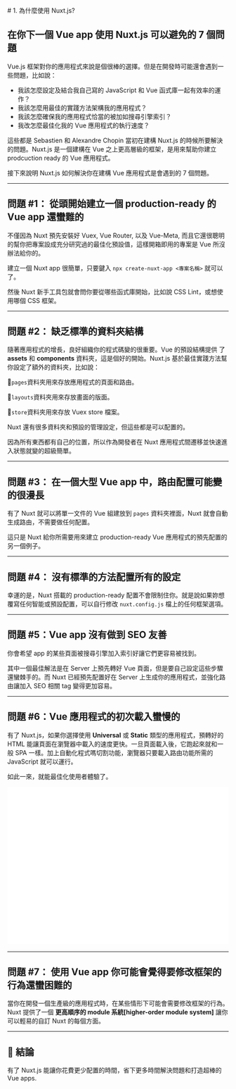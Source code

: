 <link rel="stylesheet" href="assets/style.css" type="text/css" />
# 1. 為什麼使用 Nuxt.js?

## 在你下一個 Vue app 使用 Nuxt.js 可以避免的 7 個問題

Vue.js 框架對你的應用程式來說是個很棒的選擇。但是在開發時可能還會遇到一些問題，比如說：

- 我該怎麼設定及結合我自己寫的 JavaScript 和 Vue 函式庫一起有效率的運作？
- 我該怎麼用最佳的實踐方法架構我的應用程式？
- 我該怎麼確保我的應用程式恰當的被加如搜尋引擎索引？
- 我改怎麼最佳化我的 Vue 應用程式的執行速度？

這些都是 Sebastien 和 Alexandre Chopin 當初在建構 Nuxt.js 的時候所要解決的問題。Nuxt.js 是一個建構在 Vue 之上更高層級的框架，是用來幫助你建立 prodcuction ready 的 Vue 應用程式。


接下來說明 Nuxt.js 如何解決你在建構 Vue 應用程式是會遇到的 7 個問題。

---

## 問題 #1： 從頭開始建立一個 production-ready 的 Vue app 還蠻難的

不僅因為 Nuxt 預先安裝好 Vuex, Vue Router, 以及 Vue-Meta, 而且它還很聰明的幫你把專案設成充分研究過的最佳化預設值，這樣開箱即用的專案是 Vue 所沒辦法給你的。

建立一個 Nuxt app 很簡單，只要鍵入 `npx create-nuxt-app <專案名稱>` 就可以了。

然後 Nuxt 新手工具包就會問你要從哪些函式庫開始，比如說 CSS Lint，或想使用哪個 CSS 框架。

---

## 問題 #2： 缺乏標準的資料夾結構

隨著應用程式的增長，良好組織你的程式碼變的很重要。Vue 的預設結構提供 了 **assets** 和 **components** 資料夾，這是個好的開始。Nuxt.js 基於最佳實踐方法幫你設定了額外的資料夾，比如說：

📁`pages`資料夾用來存放應用程式的頁面和路由。

📁`layouts`資料夾用來存放畫面的版面。

📁`store`資料夾用來存放 Vuex store 檔案。

Nuxt 還有很多資料夾和預設的管理設定，但這些都是可以配置的。

因為所有東西都有自己的位置，所以作為開發者在 Nuxt 應用程式間遷移並快速進入狀態就變的超級簡單。

---

## 問題 #3： 在一個大型 Vue app 中，路由配置可能變的很漫長

有了 Nuxt 就可以將單一文件的 Vue 組建放到 `pages` 資料夾裡面，Nuxt 就會自動生成路由，不需要做任何配置。

這只是 Nuxt 給你所需要用來建立 production-ready Vue 應用程式的預先配置的另一個例子。

---

## 問題 #4： 沒有標準的方法配置所有的設定

幸運的是，Nuxt 搭載的 production-ready 配置不會限制住你。就是說如果妳想覆寫任何智能或預設配置，可以自行修改 `nuxt.config.js` 檔上的任何框架選項。

---

## 問題 #5：Vue app 沒有做到 SEO 友善

你會希望 app 的某些頁面被搜尋引擎加入索引好讓它們更容易被找到。

其中一個最佳解法是在 Server 上預先轉好 Vue 頁面，但是要自己設定這些步驟還蠻棘手的。而 Nuxt 已經預先配置好在 Server 上生成你的應用程式，並強化路由讓加入 SEO 相關 tag 變得更加容易。

---

## 問題 #6：Vue 應用程式的初次載入蠻慢的

有了 Nuxt.js，如果你選擇使用 **Universal** 或 **Static** 類型的應用程式，預轉好的 HTML 能讓頁面在瀏覽器中載入的速度更快。一旦頁面載入後，它跑起來就和一般 SPA 一樣。加上自動化程式嗎切割功能，瀏覽器只要載入路由功能所需的 JavaScript 就可以運行。

如此一來，就能最佳化使用者體驗了。

![](assets/Ch01/pb6.gif)

---

## 問題 #7： 使用 Vue app 你可能會覺得要修改框架的行為還蠻困難的

當你在開發一個生產級的應用程式時，在某些情形下可能會需要修改框架的行為。
Nuxt 提供了一個 **更高順序的 module 系統[higher-order module system]** 讓你可以輕易的自訂 Nuxt 的每個方面。

---

## 🏁 結論

有了 Nuxt.js 能讓你花費更少配置的時間，省下更多時間解決問題和打造超棒的 Vue apps.